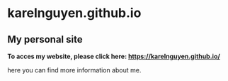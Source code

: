 # karelnguyen.github.io
## My personal site

**To acces my website, please click here: https://karelnguyen.github.io/**


here you can find more information about me.




